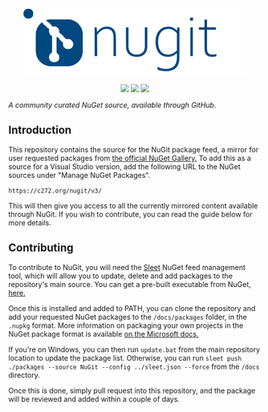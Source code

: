 <p align="center">
  <img src="nugit-logo.png">
</p>

<p align="center">
  <img src="https://img.shields.io/github/issues/c272/nugit">
  <img src="https://img.shields.io/badge/status-active-green">
  <img src="https://img.shields.io/github/forks/c272/nugit">
</p>

<i align="center">
   A community curated NuGet source, available through GitHub.
</i>

## Introduction
This repository contains the source for the NuGit package feed, a mirror for user requested packages from [the official NuGet Gallery.](nuget.org) To add this as a source for a Visual Studio version, add the following URL to the NuGet sources under "Manage NuGet Packages".

```
https://c272.org/nugit/v3/
```

This will then give you access to all the currently mirrored content available through NuGit. If you wish to contribute, you can read the guide below for more details.

## Contributing
To contribute to NuGit, you will need the [Sleet](https://github.com/emgarten/Sleet) NuGet feed management tool, which will allow you to update, delete and add packages to the repository's main source. You can get a pre-built executable from NuGet, [here.](https://www.nuget.org/packages/Sleet/)

Once this is installed and added to PATH, you can clone the repository and add your requested NuGet packages to the `/docs/packages` folder, in the `.nupkg` format. More information on packaging your own projects in the NuGet package format is available [on the Microsoft docs.](https://docs.microsoft.com/en-us/nuget/create-packages/creating-a-package)

If you're on Windows, you can then run `update.bat` from the main repository location to update the package list. Otherwise, you can run `sleet push ./packages --source NuGit --config ../sleet.json --force` from the `/docs` directory.

Once this is done, simply pull request into this repository, and the package will be reviewed and added within a couple of days.
